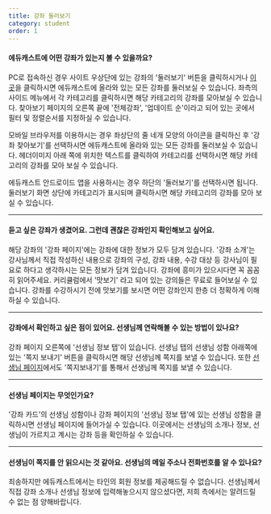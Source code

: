 ```yaml
---
title: 강좌 둘러보기
category: student
order: 1
---
```

#### 에듀캐스트에 어떤 강좌가 있는지 볼 수 있을까요?
PC로 접속하신 경우 사이트 우상단에 있는 강좌의 '둘러보기' 버튼을 클릭하시거나
[이곳](https://educast.com/search/)을 클릭하시면 에듀캐스트에 올라와 있는 모든 강좌를 둘러보실 수 있습니다.
좌측의 사이드 메뉴에서 각 카테고리를 클릭하시면 해당 카테고리의 강좌를 모아보실 수 있습니다.
찾아보기 페이지의 오른쪽 끝에 '전체강좌', '업데이트 순'이라고 되어 있는 곳에서 필터 및 정렬순서를 지정하실 수 있습니다.

모바일 브라우저를 이용하시는 경우 좌상단의 줄 네개 모양의 아이콘을 클릭하신 후 '강좌 찾아보기'를 선택하시면 에듀캐스트에 올라와 있는 모든 강좌를 둘러보실 수 있습니다.
헤더이미지 아래 쪽에 위치한 텍스트를 클릭하여 카테고리를 선택하시면 해당 카테고리의 강좌를 모아 보실 수 있습니다.

에듀캐스트 안드로이드 앱을 사용하시는 경우 하단의 '둘러보기'를 선택하시면 됩니다.
둘러보기 화면 상단에 카테고리가 표시되며 클릭하시면 해당 카테고리의 강좌를 모아 보실 수 있습니다.

---

#### 듣고 싶은 강좌가 생겼어요. 그런데 괜찮은 강좌인지 확인해보고 싶어요.
해당 강좌의 '강좌 페이지'에는 강좌에 대한 정보가 모두 담겨 있습니다.
'강좌 소개'는 강사님께서 직접 작성하신 내용으로 강좌의 구성, 강좌 내용, 수강 대상 등
강사님이 필요로 하다고 생각하시는 모든 정보가 담겨 있습니다. 강좌에 흥미가 있으시다면 꼭 꼼꼼히 읽어주세요.
커리큘럼에서 '맛보기' 라고 되어 있는 강의들은 무료로 들어보실 수 있습니다.
강좌를 수강하시기 전에 맛보기를 보시면 어떤 강좌인지 한층 더 정확하게 이해하실 수 있습니다.

---

#### 강좌에서 확인하고 싶은 점이 있어요. 선생님께 연락해볼 수 있는 방법이 있나요?
강좌 페이지 오른쪽에 '선생님 정보 탭'이 있습니다.
선생님 탭의 선생님 성함 아래쪽에 있는 '쪽지 보내기' 버튼을 클릭하시면 해당 선생님께 쪽지를 보낼 수 있습니다.
또한 [선생님 페이지](#선생님-페이지는-무엇인가요)에서도 '쪽지보내기'를 통해서 선생님께 쪽지를 보낼 수 있습니다.

---


#### 선생님 페이지는 무엇인가요?
'강좌 카드'의 선생님 성함이나 강좌 페이지의 '선생님 정보 탭'에 있는 선생님 성함을 클릭하시면 선생님 페이지에 들어가실 수 있습니다.
이곳에서는 선생님의 소개나 정보, 선생님이 가르치고 계시는 강좌 등을 확인하실 수 있습니다.

---


#### 선생님이 쪽지를 안 읽으시는 것 같아요. 선생님의 메일 주소나 전화번호를 알 수 있나요?
죄송하지만 에듀캐스트에서는 타인의 회원 정보를 제공해드릴 수 없습니다.
선생님께서 직접 강좌 소개나 선생님 정보에 입력해놓으시지 않으셨다면, 저희 측에서는 알려드릴 수 없는 점 양해바랍니다.
